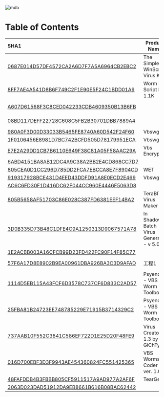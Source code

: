![mdb](https://user-images.githubusercontent.com/6315083/192282485-b77f3080-0b6b-4624-b85e-1c619cc2441a.png)
# Table of Contents
| SHA1 | Product Name | Version Number | Form titles |
| :--- | --- | --- | --- |
| [0687E014D57DF4572CA2A6D7F7A5A6964CB2EBC2](./Reports/0687E014D57DF4572CA2A6D7F7A5A6964CB2EBC2.md) | The Simple WinScript Virus Kit | 1.01.0011 | The Simple WinScript Virus Kit v. 1.1k |
| [8FF7AE4A541D8B6F749C2F1E90E5F24C1BDD01A9](./Reports/8FF7AE4A541D8B6F749C2F1E90E5F24C1BDD01A9.md) | Worm Irc Script Kit 1.1K | 1.01.0011 | [WISK] Worm Irc Script Kit 1.1k  |
| [A607D61568F3C8CED042233CDB4609350B13B6FB](./Reports/A607D61568F3C8CED042233CDB4609350B13B6FB.md) |  |  | Senna Spy Internet Worm Generator 2000 Version 1.00 |
| [08BD117DEFF22728C608C5FB2B30701DBB7889A4](./Reports/08BD117DEFF22728C608C5FB2B30701DBB7889A4.md) |  |  | Senna Spy Internet Worm Generator 2000 - 2.0 |
| [980A0F3D00D33033B5465FE8740A60D542F24F60](./Reports/980A0F3D00D33033B5465FE8740A60D542F24F60.md) | Vbswg 2 | 2.00 | Form1 |
| [1F0106456E8981D7BC742BCFD505D78179951ECA](./Reports/1F0106456E8981D7BC742BCFD505D78179951ECA.md) | Vbswg 2 | 2.00 | Form1 |
| [E7E2A29DD1CB7B6110E649F38C81A05F58AAC29A](./Reports/E7E2A29DD1CB7B6110E649F38C81A05F58AAC29A.md) | Vbs Encrypter | 0.00.0001 | Vbs Encrypter 0.01- By [K] |
| [6ABD4151BA8AB12DC4A9C38A2BB2E4CD868CC7D7](./Reports/6ABD4151BA8AB12DC4A9C38A2BB2E4CD868CC7D7.md) |  |  | Úvodní slova, ProgMenu 0.30 |
| [805CEA0D1CC296D785DD2FCA7EBCCA8E7F8904CD](./Reports/805CEA0D1CC296D785DD2FCA7EBCCA8E7F8904CD.md) | WET | 2.00 | The Walrus Encryption Tool (WET) |
| [919317928BCE431D4EED43DDFD91A8E0ECD2E469](./Reports/919317928BCE431D4EED43DDFD91A8E0ECD2E469.md) | Vbswg 2 | 2.00 | Vbswg 2 Beta - By [K] |
| [AC6C6FD30F1D416DC62F044CC960E4446F5063D8](./Reports/AC6C6FD30F1D416DC62F044CC960E4446F5063D8.md) |  |  | p0ke's WormGen 2.0 |
| [805B5658AF51703C86E028C387FD6381EEF14BA2](./Reports/805B5658AF51703C86E028C387FD6381EEF14BA2.md) | TeraBIT Virus Maker | 2.08 | Coded in VB 6.0 By m_reza00 |
| [3D0B335D73B48C1DFE4C9A1250313D9067571A78](./Reports/3D0B335D73B48C1DFE4C9A1250313D9067571A78.md) | In Shadow Batch Virus Generator - v 5.0.0 | 5.0.0.0 | In Shadow Batch Gen - Agreement |
| [1E2ACBB003A16CFCB99D23FD422FC90F14F85C77](./Reports/1E2ACBB003A16CFCB99D23FD422FC90F14F85C77.md) |  | 1.0.0.0 | Virus maker 2000 |
| [57F6A17D8E8902B9EA00961DBA926BA3C3D9AFAD](./Reports/57F6A17D8E8902B9EA00961DBA926BA3C3D9AFAD.md) | 工程1 | 1.00 | ¶¯öèÃâ²éÉ±ASPºóÃÅÉú³ÉÆ÷£¨²âÊÔ°æ£¡£© |
| [1114D5EB115A43FCF6D3578C737CF6D833C2AD57](./Reports/1114D5EB115A43FCF6D3578C737CF6D833C2AD57.md) | Psyence - VBS Worm Toolbox | 1.00.0033 | VBS Worm Toolbox |
| [25FBA81B24723EE748785229E71915B3714329C2](./Reports/25FBA81B24723EE748785229E71915B3714329C2.md) | Psyence - VBS Worm Toolbox | 1.00.0034 | VBS Worm Toolbox |
| [737AAB10F552C3841C586EF722D1E25D20F48FE9](./Reports/737AAB10F552C3841C586EF722D1E25D20F48FE9.md) | Virus Creator 1.3 by GiChTy | 1.00 | Gclt 2.1 mailbomber |
| [016D700EBF3D3F9943AE454360824FC551425365](./Reports/016D700EBF3D3F9943AE454360824FC551425365.md) | VBS Worms Coder ver. 1.00 | 1.00 | Vbs Worms Coder - By J Wallace |
| [48FAFDDB4B3FBBB805CF5911517A9AD977A2AF6F](./Reports/48FAFDDB4B3FBBB805CF5911517A9AD977A2AF6F.md) | TearGen | VBSWG | 1.00 | Form1 |
| [3063D023DAD51912DA9EB8661B616B08BAC62442](./Reports/3063D023DAD51912DA9EB8661B616B08BAC62442.md) |  |  | Indra VBS Worm Construction Kit |
